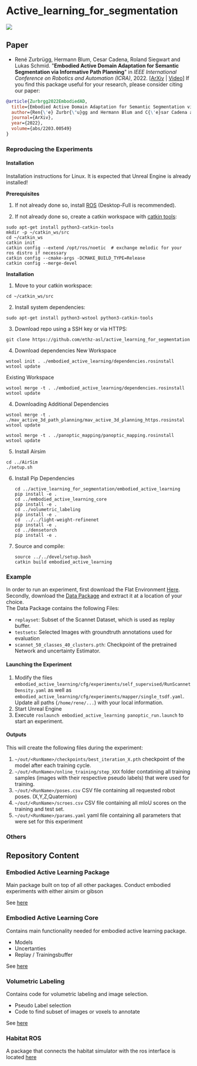 # Active_learning_for_segmentation
![](documentation/movie.gif)
## Paper
* René Zurbrügg, Hermann Blum, Cesar Cadena, Roland Siegwart and Lukas Schmid. "**Embodied Active Domain Adaptation for Semantic Segmentation via Informative Path Planning**" in *IEEE International Conference on Robotics and Automation (ICRA)*, 2022.
  \[[ArXiv](https://arxiv.org/abs/2203.00549) | [Video](https://www.youtube.com/watch?v=FeFPEdZzT3w)]
If you find this package useful for your research, please consider citing our paper:
```bibtex
@article{Zurbrgg2022EmbodiedAD,
  title={Embodied Active Domain Adaptation for Semantic Segmentation via Informative Path Planning},
  author={Ren{\'e} Zurbr{\"u}gg and Hermann Blum and C{\'e}sar Cadena and Roland Y. Siegwart and Lukas Maximilian Schmid},
  journal={ArXiv},
  year={2022},
  volume={abs/2203.00549}
}
```
### Reproducing the Experiments
#### Installation 
Installation instructions for Linux. It is expected that Unreal Engine is already installed!

**Prerequisites**

1. If not already done so, install [ROS](http://wiki.ros.org/ROS/Installation) (Desktop-Full is recommended).

2. If not already done so, create a catkin workspace with [catkin tools](https://catkin-tools.readthedocs.io/en/latest/):

```shell script
sudo apt-get install python3-catkin-tools
mkdir -p ~/catkin_ws/src
cd ~/catkin_ws
catkin init
catkin config --extend /opt/ros/noetic  # exchange melodic for your ros distro if necessary
catkin config --cmake-args -DCMAKE_BUILD_TYPE=Release
catkin config --merge-devel
```

**Installation**

1. Move to your catkin workspace:
```shell script
cd ~/catkin_ws/src
```

2. Install system dependencies:
```shell script
sudo apt-get install python3-wstool python3-catkin-tools
```

3. Download repo using a SSH key or via HTTPS:
```shell script
git clone https://github.com/ethz-asl/active_learning_for_segmentation
```
4. Download dependencies
New Workspace
```shell script
wstool init . ./embodied_active_learning/dependencies.rosinstall
wstool update
```
Existing Workspace
```shell script
wstool merge -t . ./embodied_active_learning/dependencies.rosinstall
wstool update
```

4. Downloading Additional Dependencies
```shell script
wstool merge -t . ./mav_active_3d_path_planning/mav_active_3d_planning_https.rosinstal
wstool update
```
```shell script
wstool merge -t . ./panoptic_mapping/panoptic_mapping.rosinstall
wstool update
```
5. Install Airsim
  ```shell script
  cd ../AirSim
  ./setup.sh
  ```
6. Install Pip Dependencies
   ``` shell script
   cd ../active_learning_for_segmentation/embodied_active_learning
   pip install -e . 
   cd ../embodied_active_learning_core
   pip install -e . 
   cd ../volumetric_labeling
   pip install -e .
   cd  ../../light-weight-refinenet
   pip install -e .
   cd ../densetorch
   pip install -e .
   ```
8. Source and compile:
    ```shell script
    source ../../devel/setup.bash
    catkin build embodied_active_learning
    ```

### Example
In order to run an experiment, first download the Flat Environment [Here](https://drive.google.com/file/d/17TVKpT9kzytpazMqiCQee4QbiRqwl0Qz/view?usp=sharing).
Secondly, download the [Data Package](https://drive.google.com/file/d/17TVKpT9kzytpazMqiCQee4QbiRqwl0Qz/view?usp=sharing) and extract it at a location of your choice.  
The Data Package contains the following Files:
- `replayset`: Subset of the Scannet Dataset, which is used as replay buffer.
- `testsets`: Selected Images with groundtruth annotations used for evaluation
- `scannet_50_classes_40_clusters.pth`: Checkpoint of the pretrained Network and uncertainty Estimator.

#### Launching the Experiment
1. Modify the files `embodied_active_learning/cfg/experiments/self_supervised/RunScannetDensity.yaml` as well as `embodied_active_learning/cfg/experiments/mapper/single_tsdf.yaml`. Update all paths (`/home/rene/...`) with your local information.
2. Start Unreal Engine
3. Execute `roslaunch embodied_active_learning panoptic_run.launch` to start an experiment.

#### Outputs
This will create the following files during the experiment:
1. `~/out/<RunName>/checkpoints/best_iteration_X.pth` checkpoint of the model after each training cycle.
2. `~/out/<RunName>/online_training/step_XXX` folder contatining all training samples (images with their respective pseudo labels) that were used for training. 
3. `~/out/<RunName>/poses.csv` CSV file containing all requested robot poses. (X,Y,Z,Quaternion)
4. `~/out/<RunName>/scroes.csv` CSV file containing all mIoU scores on the training and test set.
5. `~/out/<RunName>/params.yaml` yaml file containing all parameters that were set for this experiment



### Others
## Repository Content

### Embodied Active Learning Package
Main package built on top of all other packages. Conduct embodied experiments with either airsim or gibson

See [here](embodied_active_learning)


### Embodied Active Learning Core
Contains main functionality needed for embodied active learning package. 
- Models
- Uncertanties
- Replay / Trainingsbuffer

See [here](embodied_active_learning_core)


### Volumetric Labeling
Contains code for volumetric labeling and image selection.
- Pseudo Label selection
- Code to find subset of images or voxels to annotate

See [here](volumetric_labeling)

### Habitat ROS 
A package that connects the habitat simulator with the ros interface is located [here](habitat_ros/README.md)
